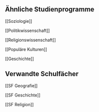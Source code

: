 ## Ähnliche Studienprogramme
[[Soziologie]]

[[Politikwissenschaft]]

[[Religionswissenschaft]]

[[Populäre Kulturen]]

[[Geschichte]]
## Verwandte Schulfächer
[[SF Geografie]]

[[SF Geschichte]]

[[SF Religion]]